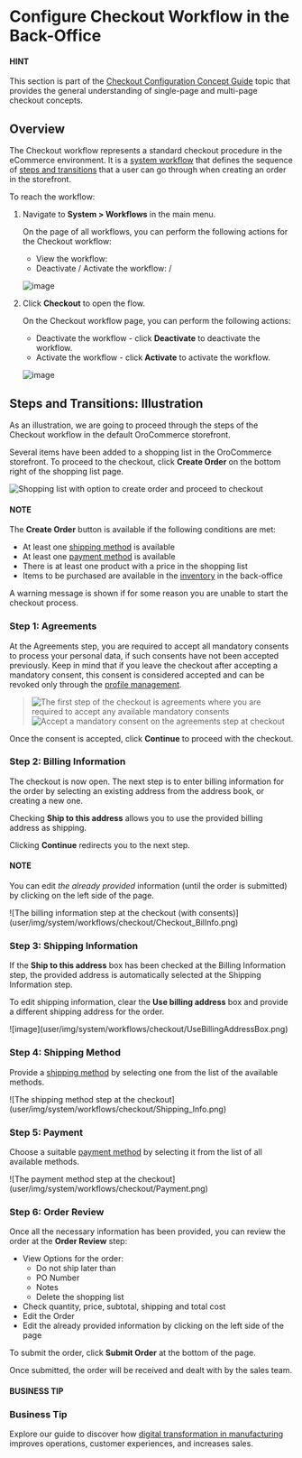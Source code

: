 <a id="system-workflows-checkout-workflow"></a>

# Configure Checkout Workflow in the Back-Office

#### HINT
This section is part of the [Checkout Configuration Concept Guide](../../../../concept-guides/checkout/index.md#checkout-management-concept-guide) topic that provides the general understanding of single-page and multi-page checkout concepts.

## Overview

The Checkout workflow represents a standard checkout procedure in the eCommerce environment. It is a [system workflow](../index.md#user-guide-system-workflow-management-system-custom) that defines the sequence of [steps and transitions](../steps-transitions.md#user-guide-system-workflow-management-steps-transitions) that a user can go through when creating an order in the storefront.

To reach the workflow:

1. Navigate to **System > Workflows** in the main menu.

   On the page of all workflows, you can perform the following actions for the Checkout workflow:
   * View the workflow: <i class="fa fa-eye fa-lg" aria-hidden="true"></i>
   * Deactivate / Activate the workflow: <i class="fa fa-times fa-lg" aria-hidden="true"></i> / <i class="fa fa-check fa-lg" aria-hidden="true"></i>

   ![image](user/img/system/workflows/checkout/CheckoutGridBackoffice.png)
2. Click **Checkout** to open the flow.

   On the Checkout workflow page, you can perform the following actions:
   * Deactivate the workflow - click <i class="fa fa-times fa-lg" aria-hidden="true"></i> **Deactivate** to deactivate the workflow.
   * Activate the workflow - click <i class="fa fa-check fa-lg" aria-hidden="true"></i> **Activate** to activate the workflow.

   ![image](user/img/system/workflows/checkout/CheckoutViewPageBackoffice.png)

## Steps and Transitions: Illustration

As an illustration, we are going to proceed through the steps of the Checkout workflow in the default OroCommerce storefront.

<!-- start_checkout_sample_0 -->

Several items have been added to a shopping list in the OroCommerce storefront. To proceed to the checkout, click **Create Order** on the bottom right of the shopping list page.

![Shopping list with option to create order and proceed to checkout](user/img/system/workflows/checkout/CreateOrderButton.png)

#### NOTE
The **Create Order** button is available if the following conditions are met:

* At least one [shipping method](../../../../concept-guides/shipping-configuration/index.md#user-guide-shipping) is available
* At least one [payment method](../../../../concept-guides/payment-configuration/index.md#user-guide-payment) is available
* There is at least one product with a price in the shopping list
* Items to be purchased are available in the [inventory](../../../inventory/index.md#user-guide-inventory) in the back-office

A warning message is shown if for some reason you are unable to start the checkout process.

<!-- finish_checkout_sample_0 -->
<!-- check the conditions -->

### Step 1: Agreements

At the Agreements step, you are required to accept all mandatory consents to process your personal data, if such consents have not been accepted previously. Keep in mind that if you leave the checkout after accepting a mandatory consent, this consent is considered accepted and can be revoked only through the [profile management](../../../../storefront/account/my-profile/index.md#frontstore-guide-profile-consents-revoke).

> ![The first step of the checkout is agreements where you are required to accept any available mandatory consents](user/img/system/workflows/checkout_with_consents/storefront_step_agreements.png)![Accept a mandatory consent on the agreements step at checkout](user/img/system/workflows/checkout_with_consents/storefront_step_accept_agreement.png)

Once the consent is accepted, click **Continue** to proceed with the checkout.

### Step 2: Billing Information

<!-- start_checkout_sample_1 -->

The checkout is now open. The next step is to enter billing information for the order by selecting an existing address from the address book, or creating a new one.

Checking **Ship to this address** allows you to use the provided billing address as shipping.

Clicking **Continue** redirects you to the next step.

#### NOTE
You can edit *the already provided* information (until the order is submitted) by clicking <i class="fas fa-pencil-alt" aria-hidden="true"></i> on the left side of the page.

<!-- finish_checkout_sample_1 -->![The billing information step at the checkout (with consents)](user/img/system/workflows/checkout/Checkout_BilInfo.png)

### Step 3: Shipping Information

<!-- start_checkout_sample_2 -->

If the **Ship to this address** box has been checked at the Billing Information step, the provided address is automatically selected at the Shipping Information step.

To edit shipping information, clear the **Use billing address** box and provide a different shipping address for the order.

<!-- finish_checkout_sample_2 -->![image](user/img/system/workflows/checkout/UseBillingAddressBox.png)

### Step 4: Shipping Method

<!-- start_checkout_sample_3 -->

Provide a [shipping method](../../../../concept-guides/shipping-configuration/index.md#user-guide-shipping) by selecting one from the list of the available methods.

<!-- finish_checkout_sample_3 -->![The shipping method step at the checkout](user/img/system/workflows/checkout/Shipping_Info.png)

### Step 5: Payment

<!-- start_checkout_sample_4 -->

Choose a suitable [payment method](../../../../concept-guides/payment-configuration/index.md#user-guide-payment) by selecting it from the list of all available methods.

<!-- finish_checkout_sample_4 -->![The payment method step at the checkout](user/img/system/workflows/checkout/Payment.png)

### Step 6: Order Review

<!-- start_checkout_sample_5 -->
<!-- start_checkout_sample_alt5 -->

Once all the necessary information has been provided, you can review the order at the **Order Review** step:

* View Options for the order:
  * Do not ship later than
  * PO Number
  * Notes
  * Delete the shopping list
* Check quantity, price, subtotal, shipping and total cost
* Edit the Order
* Edit the already provided information by clicking <i class="fas fa-pencil-alt" aria-hidden="true"></i> on the left side of the page

To submit the order, click **Submit Order** at the bottom of the page.

<!-- finish_checkout_sample_alt5 -->

Once submitted, the order will be received and dealt with by the sales team.

<!-- finish_checkout_sample_5 -->

#### BUSINESS TIP
### Business Tip

Explore our guide to discover how <a href="https://oroinc.com/b2b-ecommerce/blog/digital-transformation-in-manufacturing/" target="_blank">digital transformation in manufacturing</a> improves operations, customer experiences, and increases sales.

<!-- fa-bars = fa-navicon -->
<!-- Ic Tiles is used as Set As Default in saved views, and as tiles in display layout options -->
<!-- IcPencil refers to Rename in Commerce and Inline Editing in CRM -->
<!-- Check mark in the square. -->
<!-- SortDesc is also used as drop-down arrow -->
